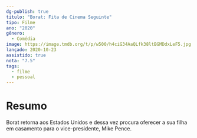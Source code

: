 ```yaml
---
dg-publish: true
titulo: "Borat: Fita de Cinema Seguinte"
tipo: Filme
ano: "2020"
gênero:
  - Comédia
image: https://image.tmdb.org/t/p/w500/h4ciG34AaQLfk38ltBGMDdxLeF5.jpg
lançado: 2020-10-23
assistido: true
nota: "7.5"
tags:
  - filme
  - pessoal
---
```

# Resumo
Borat retorna aos Estados Unidos e dessa vez procura oferecer a sua filha em casamento para o vice-presidente, Mike Pence.
